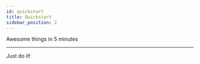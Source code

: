```yaml
---
id: quickstart
title: Quickstart
sidebar_position: 2
---
```


Awesome things in 5 minutes

---

Just do it!
